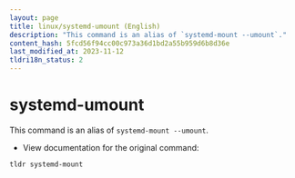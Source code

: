 ```yaml
---
layout: page
title: linux/systemd-umount (English)
description: "This command is an alias of `systemd-mount --umount`."
content_hash: 5fcd56f94cc00c973a36d1bd2a55b959d6b8d36e
last_modified_at: 2023-11-12
tldri18n_status: 2
---
```

# systemd-umount

This command is an alias of `systemd-mount --umount`.

- View documentation for the original command:

`tldr systemd-mount`
